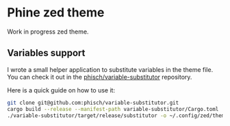 # Phine zed theme
Work in progress zed theme.

## Variables support
I wrote a small helper application to substitute variables in the theme file.
You can check it out in the [phisch/variable-substitutor](https://github.com/phisch/variable-substitutor) repository.

Here is a quick guide on how to use it:

```sh
git clone git@github.com:phisch/variable-substitutor.git
cargo build --release --manifest-path variable-substitutor/Cargo.toml
./variable-substitutor/target/release/substitutor -o ~/.config/zed/themes/phine.json themes/phine.json -w
```
